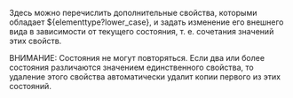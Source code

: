 Здесь можно перечислить дополнительные свойства, которыми обладает ${elementtype?lower_case}, и задать изменение
его внешнего вида в зависимости от текущего состояния, т. е. сочетания значений этих свойств.

ВНИМАНИЕ: Состояния не могут повторяться. Если два или более состояния различаются значением единственного свойства, то
удаление этого свойства автоматически удалит копии первого из этих состояний.